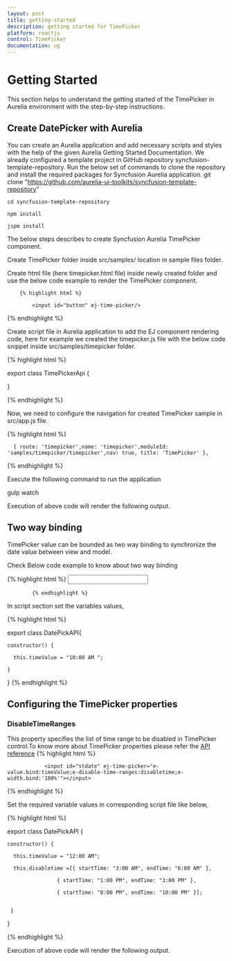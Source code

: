```yaml
---
layout: post
title: getting-started
description: getting started for TimePicker
platform: reactjs
control: TimePicker
documentation: ug
---
```


# Getting Started

This section helps to understand the getting started of the TimePicker in Aurelia environment with the step-by-step instructions.

## Create DatePicker with Aurelia

You can create an Aurelia application and add necessary scripts and styles with the help of the given Aurelia Getting Started Documentation.
We already configured a template project in GitHub repository syncfusion-template-repository. Run the below set of commands to clone the repository and install the required packages for Syncfusion Aurelia application.
	git clone "https://github.com/aurelia-ui-toolkits/syncfusion-template-repository" 

	cd syncfusion-template-repository

	npm install

	jspm install

The below steps describes to create Syncfusion Aurelia TimePicker component.

Create TimePicker folder inside src/samples/ location in sample files folder.

Create html file (here timepicker.html file) inside newly created folder and use the below code example to render the TimePicker component.
		
        {% highlight html %}

        	<input id="button" ej-time-picker/>

{% endhighlight %}

Create script file in Aurelia application to add the EJ component rendering code, here for example we created the  timepicker.js file with the below code snippet inside src/samples/timepicker folder.
 
  {% highlight html %}

     
export class TimePickerApi {
    
}
  

{% endhighlight %}

Now, we need to configure the navigation for created TimePicker sample in src/app.js file.
  
  {% highlight html %}

      { route: 'timepicker',name: 'timepicker',moduleId: 'samples/timepicker/timepicker',nav: true, title: 'TimePicker' },

{% endhighlight %}

Execute the following command to run the application

 gulp watch

Execution of above code will render the following output.

## Two way binding

TimePicker value can be bounded as two way binding to synchronize the date value between view and model. 

Check Below code example to know about two way binding

 {% highlight html %}
            <input id="timepick" ej-time-picker="e-value.two-way:timeValue;"  ></input>   
            
            {% endhighlight %}   

In script section set the variables values,

 {% highlight html %}

export class DatePickAPI{

    constructor() {

      this.timeValue = "10:00 AM ";

    }

}
  {% endhighlight %} 

## Configuring the TimePicker properties

### DisableTimeRanges


This property specifies the list of time range to be disabled in TimePicker control.To know more about TimePicker properties please refer the [API reference](https://help.syncfusion.com/api/js/ejtimepicker) 
               {% highlight html %}

                <input id="stdate" ej-time-picker="e-value.bind:timeValue;e-disable-time-ranges:disabletime;e-width.bind:'100%'"></input>

  {% endhighlight %} 

Set the required variable values in corresponding script file like below,

 {% highlight html %}

export class DatePickAPI {

    constructor() {

      this.timeValue = "12:00 AM";

      this.disabletime =[{ startTime: "3:00 AM", endTime: "6:00 AM" },

                    { startTime: "1:00 PM", endTime: "3:00 PM" },

                    { startTime: "8:00 PM", endTime: "10:00 PM" }]; 
                    
     
     }
}

  {% endhighlight %} 

Execution of above code will render the following output.
